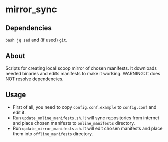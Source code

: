 mirror_sync
===========

## Dependencies

`bash jq sed` and (if used) `git`.

## About

Scripts for creating local scoop mirror of chosen manifests. It downloads needed binaries and edits manifests to make it working.
WARNING: It does NOT resolve dependencies.

## Usage

* First of all, you need to copy `config.conf.example` to `config.conf` and edit it.
* Run `update_online_manifests.sh`. It will sync repositories from internet and place chosen manifests to `online_manifests` directory.
* Run `update_mirror_manifests.sh`. It will edit chosen manifests and place them into `offline_manifests` directory.
